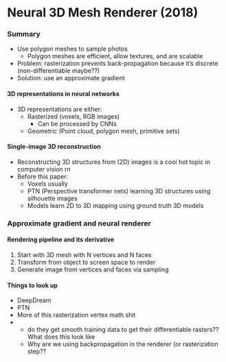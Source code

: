 # Neural 3D Mesh Renderer (2018) 
### Summary
* Use polygon meshes to sample photos
	* Polygon meshes are efficient, allow textures, and are scalable
* Problem: rasterization prevents back-propagation because it’s discrete (non-differentiable maybe??)
* Solution: use an approximate gradient

####  3D representations in neural networks
* 3D representations are either:
	* Rasterized (voxels, RGB images)
		* Can be processed by CNNs
	* Geometric (Point cloud, polygon mesh, primitive sets)

#### Single-image 3D reconstruction
* Reconstructing 3D structures from (2D) images is a cool hot topic in computer vision rn
* Before this paper:
	* Voxels usually
	* PTN (Perspective transformer nets) learning 3D structures using silhouette images
	* Models learn 2D to 3D mapping using ground truth 3D models


### Approximate gradient and neural renderer
#### Rendering pipeline and its derivative
1. Start with 3D mesh with N vertices and N faces
2. Transform from object to screen space to render
3. Generate image from vertices and faces via sampling


#### Things to look up
* DeepDream
* PTN
* More of this rasterization vertex math shit
* 	* do they get smooth training data to get their differentiable rasters?? What does this look like
	* Why are we using backpropagation in the renderer (or rasterization step??
